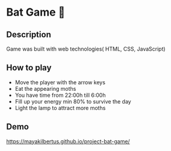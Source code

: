# Bat Game 🦇

## Description

Game was built with web technologies( HTML, CSS, JavaScript)

## How to play

<ul>
<li>Move the player with the arrow keys</li>
<li>Eat the appearing moths</li>
<li>You have time from 22:00h till 6:00h</li>
<li>Fill up your energy min 80% to survive the day</li>
<li>Light the lamp to attract more moths</li>
</ul>

## Demo

https://mayakilbertus.github.io/project-bat-game/
